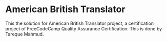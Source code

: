 # American British Translator

This the solution for American British Translator project, a certification project of FreeCodeCamp Quality Assurance Certification. This is done by Tareque Mahmud.
